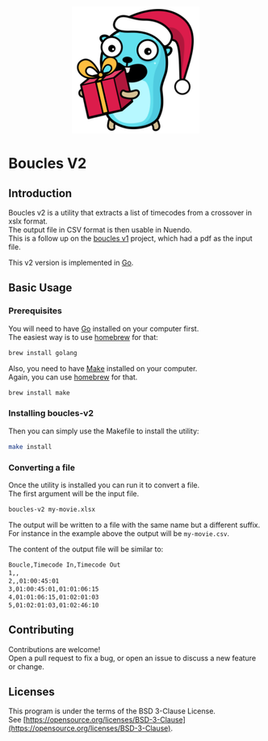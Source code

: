 <p align="center"><img width="50%" src="./christmas.svg" alt="Nedeleg Laouen"></p>

# Boucles V2

## Introduction

Boucles v2 is a utility that extracts a list of timecodes from a crossover in xslx format.  
The output file in CSV format is then usable in Nuendo.  
This is a follow up on the [boucles v1](https://github.com/jbleduigou/boucles) project, which had a pdf as the input file.

This v2 version is implemented in [Go](https://go.dev/).

## Basic Usage

### Prerequisites

You will need to have [Go](https://go.dev/) installed on your computer first.  
The easiest way is to use [homebrew](https://brew.sh/) for that:
```bash
brew install golang
```

Also, you need to have [Make](https://www.gnu.org/software/make/) installed on your computer.  
Again, you can use [homebrew](https://brew.sh/) for that.
```bash
brew install make
```

### Installing boucles-v2

Then you can simply use the Makefile to install the utility:
```bash
make install
```

### Converting a file

Once the utility is installed you can run it to convert a file.  
The first argument will be the input file.
```bash
boucles-v2 my-movie.xlsx
```
The output will be written to a file with the same name but a different suffix.  
For instance in the example above the output will be `my-movie.csv`.

The content of the output file will be similar to:
```csv
Boucle,Timecode In,Timecode Out
1,,
2,,01:00:45:01
3,01:00:45:01,01:01:06:15
4,01:01:06:15,01:02:01:03
5,01:02:01:03,01:02:46:10
```

## Contributing

Contributions are welcome!  
Open a pull request to fix a bug, or open an issue to discuss a new feature or change.

## Licenses

This program is under the terms of the BSD 3-Clause License.  
See [https://opensource.org/licenses/BSD-3-Clause](https://opensource.org/licenses/BSD-3-Clause).